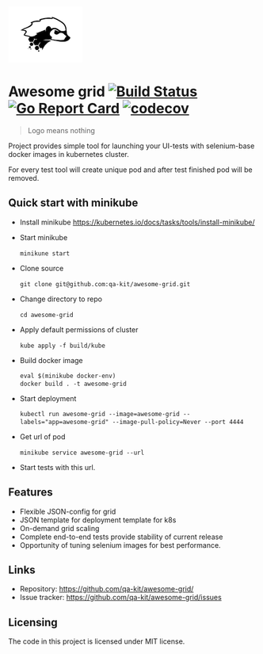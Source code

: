 ![Awesome grid logo](https://raw.githubusercontent.com/qa-kit/awesome-grid/master/doc/assets/logo.png)

# Awesome grid [![Build Status](https://travis-ci.com/qa-kit/awesome-grid.svg?branch=master)](https://travis-ci.com/qa-kit/awesome-grid) [![Go Report Card](https://goreportcard.com/badge/github.com/qa-kit/awesome-grid)](https://goreportcard.com/report/github.com/qa-kit/awesome-grid) [![codecov](https://codecov.io/gh/qa-kit/awesome-grid/branch/master/graph/badge.svg)](https://codecov.io/gh/qa-kit/awesome-grid)
> Logo means nothing

Project provides simple tool for launching your UI-tests with selenium-base docker images in kubernetes cluster.

For every test tool will create unique pod and after test finished pod will be removed.

## Quick start with minikube
* Install minikube https://kubernetes.io/docs/tasks/tools/install-minikube/
* Start minikube

  `minikune start`
* Clone source

  `git clone git@github.com:qa-kit/awesome-grid.git`
* Change directory to repo

  `cd awesome-grid`
* Apply default permissions of cluster

  `kube apply -f build/kube`
* Build docker image

  ```
  eval $(minikube docker-env)
  docker build . -t awesome-grid
  ```
* Start deployment

  ```
  kubectl run awesome-grid --image=awesome-grid --labels="app=awesome-grid" --image-pull-policy=Never --port 4444
  ```
* Get url of pod

  `minikube service awesome-grid --url`
* Start tests with this url.

## Features
* Flexible JSON-config for grid
* JSON template for deployment template for k8s
* On-demand grid scaling
* Complete end-to-end tests provide stability of current release
* Opportunity of tuning selenium images for best performance.

## Links

- Repository: https://github.com/qa-kit/awesome-grid/
- Issue tracker: https://github.com/qa-kit/awesome-grid/issues

## Licensing

The code in this project is licensed under MIT license.
